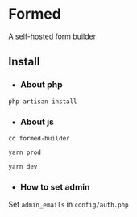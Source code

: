 # Formed

A self-hosted form builder 

## Install

* ### About  php
```
php artisan install

```

* ### About js

```shell
cd formed-builder
```

```shell
yarn prod 
```

```shell
yarn dev 
```

* ### How to set admin


Set `admin_emails` in `config/auth.php`
